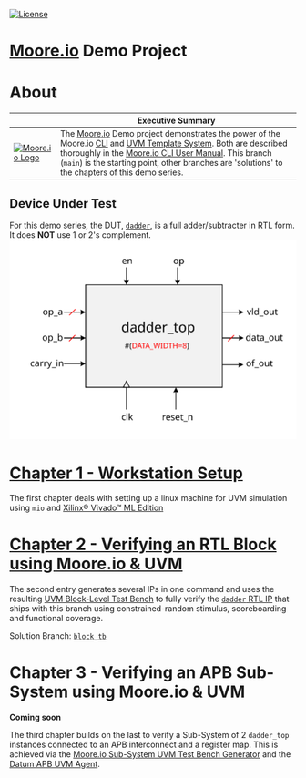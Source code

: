 [![License](https://img.shields.io/badge/License-Apache%202.0-blue.svg)](https://opensource.org/licenses/Apache-2.0)

# [Moore.io](https://www.mooreio.com/) Demo Project

# About
|  | Executive Summary |
|-|-|
| [![Moore.io Logo](https://www.mooreio.com/content/images/logo.png)](https://www.mooreio.com/) | The [Moore.io](https://www.mooreio.com/) Demo project demonstrates the power of the Moore.io [CLI](https://mooreio-client.readthedocs.io/en/latest/commands.html) and [UVM Template System](https://mooreio-client.readthedocs.io/en/latest/code_templates.html).  Both are described thoroughly in the [Moore.io CLI User Manual](https://mooreio-client.readthedocs.io/en/latest/index.html).  This branch (`main`) is the starting point, other branches are 'solutions' to the chapters of this demo series. |

## Device Under Test
For this demo series, the DUT, [`dadder`](./rtl/dadder), is a full adder/subtracter in RTL form.  It does **NOT** use 1 or 2's complement.
![](./rtl/dadder/doc/block_diagram.svg)

# [Chapter 1 - Workstation Setup](https://www.youtube.com/channel/UCSqqT6JtmecBIoC_3DMLk0g)
The first chapter deals with setting up a linux machine for UVM simulation using `mio` and [Xilinx® Vivado™ ML Edition](https://www.xilinx.com/support/download/index.html/content/xilinx/en/downloadNav/vivado-design-tools.html)


# [Chapter 2 - Verifying an RTL Block using Moore.io & UVM](https://www.youtube.com/channel/UCSqqT6JtmecBIoC_3DMLk0g)
The second entry generates several IPs in one command and uses the resulting [UVM Block-Level Test Bench](https://mooreio-client.readthedocs.io/en/latest/code_templates.html#block-test-bench) to fully verify the [`dadder` RTL IP](./rtl/dadder) that ships with this branch using constrained-random stimulus, scoreboarding and functional coverage.

Solution Branch: [`block_tb`](https://github.com/Datum-Technology-Corporation/mio_demo/tree/block_tb)


# Chapter 3 - Verifying an APB Sub-System using Moore.io & UVM
**Coming soon**

The third chapter builds on the last to verify a Sub-System of 2 `dadder_top` instances connected to an APB interconnect and a register map. This is achieved via the [Moore.io Sub-System UVM Test Bench Generator](https://mooreio-client.readthedocs.io/en/latest/code_templates.html#sub-system-test-bench) and the [Datum APB UVM Agent](https://www.mooreio.com/catalog/1158).
